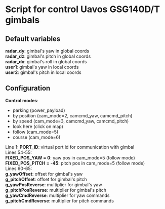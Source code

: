 # Script for control Uavos GSG140D/T gimbals

## Default variables   
**radar_dy**: gimbal's yaw in global coords   
**radar_dz**: gimbal's pitch in global coords   
**radar_dx**: gimbal's roll in global coords   
**user1**: gimbal's yaw in local coords   
**user2**: gimbal's pitch in local coords   

## Configuration
**Control modes**:
- parking (power_payload)
- by position (cam_mode=2, camcmd_yaw, camcmd_pitch)
- by speed (cam_mode=3, camcmd_yaw, camcmd_pitch)
- look here (click on map)
- follow (cam_mode=5)
- course (cam_mode=6)

Line 1:
**PORT_ID**: virtual port id for communication with gimbal   
Lines 54-55:   
**FIXED_POS_YAW = 0**: yaw pos in cam_mode=5 (follow mode)   
**FIXED_POS_PITCH = -45**: pitch pos in cam_mode=5 (follow mode)   
Lines 60-65:   
**g_yawOffset**: offset for gimbal's yaw   
**g_pitchOffset**: offset for gimbal's pitch   
**g_yawPosReverse**: multiplier for gimbal's yaw   
**g_pitchPosReverse**: multiplier for gimbal's pitch   
**g_yawCmdReverse**: multiplier for yaw commands   
**g_pitchCmdReverse**: multiplier for pitch commands   
